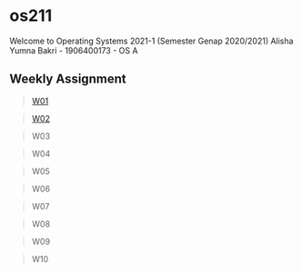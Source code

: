 # os211
Welcome to Operating Systems 2021-1 (Semester Genap 2020/2021)
Alisha Yumna Bakri - 1906400173 - OS A

## Weekly Assignment
> [W01](w01)

> [W02](w02)

> W03

> W04

> W05

> W06

> W07

> W08

> W09

> W10
